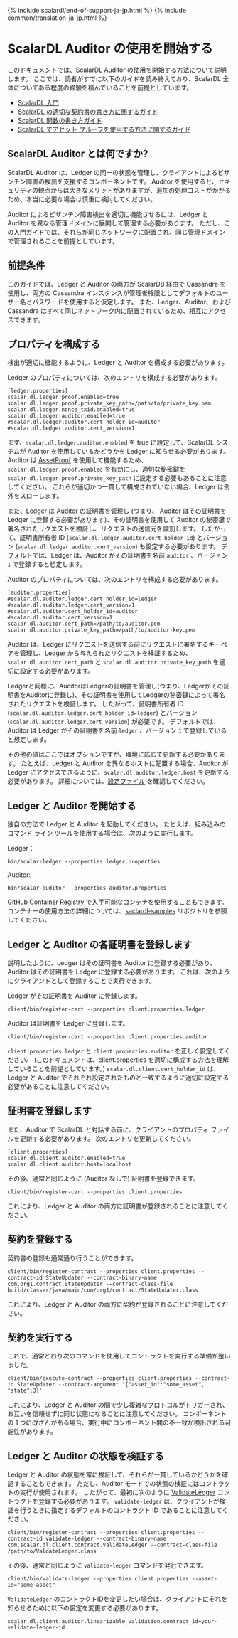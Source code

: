 {% include scalardl/end-of-support-ja-jp.html %}
{% include common/translation-ja-jp.html %}

# ScalarDL Auditor の使用を開始する

このドキュメントでは、ScalarDL Auditor の使用を開始する方法について説明します。
ここでは、読者がすでに以下のガイドを読み終えており、ScalarDL 全体についてある程度の経験を積んでいることを前提としています。

* [ScalarDL 入門](getting-started.md)
* [ScalarDL の適切な契約書の書き方に関するガイド](how-to-write-contract.md)
* [ScalarDL 関数の書き方ガイド](how-to-write-function.md)
* [ScalarDL でアセット プルーフを使用する方法に関するガイド](how-to-use-proof.md)

## ScalarDL Auditor とは何ですか?

ScalarDL Auditor は、Ledger の同一の状態を管理し、クライアントによるビザンチン障害の検出を支援するコンポーネントです。
Auditor を使用すると、セキュリティの観点からは大きなメリットがありますが、追加の処理コストがかかるため、本当に必要な場合は慎重に検討してください。

Auditor によるビザンチン障害検出を適切に機能させるには、Ledger と Auditor を異なる管理ドメインに展開して管理する必要があります。
ただし、この入門ガイドでは、それらが同じネットワークに配置され、同じ管理ドメインで管理されることを前提としています。

## 前提条件

このガイドでは、Ledger と Auditor の両方が ScalarDB 経由で Cassandra を使用し、両方の Cassandra インスタンスが管理者権限としてデフォルトのユーザー名とパスワードを使用すると仮定します。
また、Ledger、Auditor、および Cassandra はすべて同じネットワーク内に配置されているため、相互にアクセスできます。

## プロパティを構成する

検出が適切に機能するように、Ledger と Auditor を構成する必要があります。

Ledger のプロパティについては、次のエントリを構成する必要があります。

```
[ledger.properties]
scalar.dl.ledger.proof.enabled=true
scalar.dl.ledger.proof.private_key_path=/path/to/private_key.pem
scalar.dl.ledger.nonce_txid.enabled=true
scalar.dl.ledger.auditor.enabled=true
#scalar.dl.ledger.auditor.cert_holder_id=auditor
#scalar.dl.ledger.auditor.cert_version=1
```

まず、`scalar.dl.ledger.auditor.enabled` を true に設定して、ScalarDL システムが Auditor を使用しているかどうかを Ledger に知らせる必要があります。
Auditor は [AssetProof](how-to-use-proof.md) を使用して機能するため、`scalar.dl.ledger.proof.enabled` を有効にし、適切な秘密鍵を `scalar.dl.ledger.proof.private_key_path` に設定する必要もあることに注意してください。
これらが適切かつ一貫して構成されていない場合、Ledger は例外をスローします。

また、Ledger は Auditor の証明書を管理し (つまり、 Auditor はその証明書を Ledger に登録する必要があります)、その証明書を使用して Auditor の秘密鍵で署名されたリクエストを検証し、リクエストの送信元を識別します。 したがって、証明書所有者 ID (`scalar.dl.ledger.auditor.cert_holder_id`) とバージョン (`scalar.dl.ledger.auditor.cert_version`) も設定する必要があります。
デフォルトでは、Ledger は、Auditor がその証明書を名前 `auditor` 、バージョン `1` で登録すると想定します。

Auditor のプロパティについては、次のエントリを構成する必要があります。

```
[auditor.properties]
#scalar.dl.auditor.ledger.cert_holder_id=ledger
#scalar.dl.auditor.ledger.cert_version=1
#scalar.dl.auditor.cert_holder_id=auditor
#scalar.dl.auditor.cert_version=1
scalar.dl.auditor.cert_path=/path/to/auditor.pem
scalar.dl.auditor.private_key_path=/path/to/auditor-key.pem
```

Auditor は、Ledger にリクエストを送信する前にリクエストに署名するキーペアを管理し、Ledger から与えられたリクエストを検証するため、`scalar.dl.auditor.cert_path` と `scalar.dl.auditor.private_key_path` を適切に設定する必要があります。

Ledgerと同様に、AuditorはLedgerの証明書を管理し(つまり、Ledgerがその証明書をAuditorに登録し)、その証明書を使用してLedgerの秘密鍵によって署名されたリクエストを検証します。 したがって、証明書所有者 ID (`scalar.dl.auditor.ledger.cert_holder_id=ledger`) とバージョン (`scalar.dl.auditor.ledger.cert_version`) が必要です。
デフォルトでは、Auditor は Ledger がその証明書を名前 `ledger` 、バージョン `1` で登録していると想定します。

その他の値はここではオプションですが、環境に応じて更新する必要があります。
たとえば、Ledger と Auditor を異なるホストに配置する場合、Auditor が Ledger にアクセスできるように、`scalar.dl.auditor.ledger.host` を更新する必要があります。
詳細については、[設定ファイル](https://github.com/scalar-labs/scalar/blob/master/auditor/conf/auditor.properties) を確認してください。

## Ledger と Auditor を開始する

独自の方法で Ledger と Auditor を起動してください。
たとえば、組み込みのコマンド ライン ツールを使用する場合は、次のように実行します。

Ledger：

```shell
bin/scalar-ledger --properties ledger.properties
```

Auditor:

```shell
bin/scalar-auditor --properties auditor.properties
```

[GitHub Container Registry](https://github.com/orgs/scalar-labs/packages) で入手可能なコンテナを使用することもできます。
コンテナーの使用方法の詳細については、[saclardl-samples](https://github.com/scalar-labs/scalardl-samples) リポジトリを参照してください。

## Ledger と Auditor の各証明書を登録します

説明したように、Ledger はその証明書を Auditor に登録する必要があり、Auditor はその証明書を Ledger に登録する必要があります。 これは、次のようにクライアントとして登録することで実行できます。

Ledger がその証明書を Auditor に登録します。

```shell
client/bin/register-cert --properties client.properties.ledger
```

Auditor は証明書を Ledger に登録します。

```shell
client/bin/register-cert --properties client.properties.auditor
```

`client.properties.ledger` と `client.properties.auditor` を正しく設定してください。
(このドキュメントは、client.properties を適切に構成する方法を理解していることを前提としています。)
`scalar.dl.client.cert_holder_id` は、Ledger と Auditor でそれぞれ設定されたものと一致するように適切に設定する必要があることに注意してください。

## 証明書を登録します

また、Auditor で ScalarDL と対話する前に、クライアントのプロパティ ファイルを更新する必要があります。
次のエントリを更新してください。

```
[client.properties]
scalar.dl.client.auditor.enabled=true
scalar.dl.client.auditor.host=localhost
```

その後、通常と同じように (Auditor なしで) 証明書を登録できます。

```shell
client/bin/register-cert --properties client.properties
```

これにより、Ledger と Auditor の両方に証明書が登録されることに注意してください。

## 契約を登録する

契約書の登録も通常通り行うことができます。

```shell
client/bin/register-contract --properties client.properties --contract-id StateUpdater --contract-binary-name com.org1.contract.StateUpdater --contract-class-file build/classes/java/main/com/org1/contract/StateUpdater.class
```

これにより、Ledger と Auditor の両方に契約が登録されることに注意してください。

## 契約を実行する

これで、通常どおり次のコマンドを使用してコントラクトを実行する準備が整いました。

```shell
client/bin/execute-contract --properties client.properties --contract-id StateUpdater --contract-argument '{"asset_id":"some_asset", "state":3}'
```

これにより、Ledger と Auditor の間で少し複雑なプロトコルがトリガーされ、お互いを信頼せずに同じ状態になることに注意してください。
コンポーネントの 1 つに改ざんがある場合、実行中にコンポーネント間の不一致が検出される可能性があります。

## Ledger と Auditor の状態を検証する

Ledger と Auditor の状態を常に検証して、それらが一貫しているかどうかを確認することもできます。
ただし、Auditor モードでの状態の検証にはコントラクトの実行が使用されます。 したがって、最初に次のように [ValidateLedger](https://github.com/scalar-labs/scalardl-java-client-sdk/blob/master/src/main/java/com/scalar/dl/client/contract/ValidateLedger.java) コントラクトを登録する必要があります。 `validate-ledger` は、クライアントが検証を行うときに指定するデフォルトのコントラクト ID であることに注意してください。

```shell
client/bin/register-contract --properties client.properties --contract-id validate-ledger --contract-binary-name com.scalar.dl.client.contract.ValidateLedger --contract-class-file /path/to/ValdateLedger.class
```

その後、通常と同じように `validate-ledger` コマンドを発行できます。

```shell
client/bin/validate-ledger --properties client.properties --asset-id="some_asset"
```

`ValidateLedger` のコントラクトIDを変更したい場合は、クライアントにそれを知らせるために以下の設定を変更する必要があります。

```
scalar.dl.client.auditor.linearizable_validation.contract_id=your-validate-ledger-id
```
